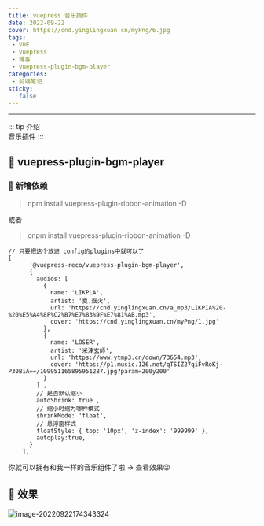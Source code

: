```yaml
---
title: vuepress 音乐插件
date: 2022-09-22
cover: https://cnd.yinglingxuan.cn/myPng/6.jpg
tags:
 - VUE
 - vuepress
 - 博客
 - vuepress-plugin-bgm-player
categories: 
 - 前端笔记
sticky: 
   false
---
```

---

::: tip 介绍<br>
  音乐插件
:::

<!-- more -->

## :flags:  vuepress-plugin-bgm-player

### 📎 新增依赖
> npm install vuepress-plugin-ribbon-animation -D

或者

>cnpm install vuepress-plugin-ribbon-animation -D


```vue
// 只要把这个放进 config的plugins中就可以了
[
      '@vuepress-reco/vuepress-plugin-bgm-player',
      {
        audios: [
          {
            name: 'LIKPLA',
            artist: '夏.烟火',
            url: 'https://cnd.yinglingxuan.cn/a_mp3/LIKPIA%20-%20%E5%A4%8F%C2%B7%E7%83%9F%E7%81%AB.mp3',
            cover: 'https://cnd.yinglingxuan.cn/myPng/1.jpg'
          },
          {
            name: 'LOSER',
            artist: '米津玄師',
            url: 'https://www.ytmp3.cn/down/73654.mp3',
            cover: 'https://p1.music.126.net/qTSIZ27qiFvRoKj-P30BiA==/109951165895951287.jpg?param=200y200'
          }
        ] ,
        // 是否默认缩小
        autoShrink: true ,
        // 缩小时缩为哪种模式
        shrinkMode: 'float',
        // 悬浮窗样式
        floatStyle: { top: '10px', 'z-index': '999999' },
        autoplay:true,
      }
    ],
```
你就可以拥有和我一样的音乐组件了啦 -> 查看效果:stuck_out_tongue_winking_eye:

## :flags: 效果

![image-20220922174343324](https://cnd.yinglingxuan.cn/myPng/image-20220922174343324.png)